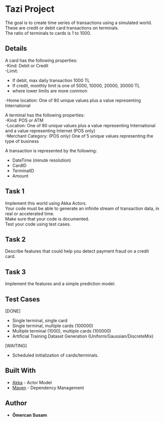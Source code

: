# Tazi Project

The goal is to create time series of transactions using a simulated world.  
These are credit or debit card transactions on terminals.  
The ratio of terminals to cards is 1 to 1000.

## Details

A card has the following properties:  
-Kind: Debit or Credit  
-Limit:
  * If debit, max daily transaction 1000 TL  
  * If credit, monthly limit is one of 5000, 10000, 20000, 30000 TL  
  * where lower limits are more common  

-Home location: One of 80 unique values plus a value representing International  

A terminal has the following properties:  
-Kind: POS or ATM  
-Location: One of 80 unique values plus a value representing International and a value representing Internet (POS only)  
-Merchant Category: (POS only) One of 5 unique values representing the type of business  

A transaction is represented by the following:  
* DateTime (minute resolution)  
* CardID  
* TerminalID
* Amount

## Task 1

Implement this world using Akka Actors.  
Your code must be able to generate an infinite stream of transaction data, in real or accelerated time.  
Make sure that your code is documented.  
Test your code using test cases.

## Task 2

Describe features that could help you detect payment fraud on a credit card.

## Task 3

Implement the features and a simple prediction model.

## Test Cases

[DONE]
* Single terminal, single card
* Single terminal, multiple cards (100000)
* Multiple terminal (1000), multiple cards (100000)
* Artificial Training Dataset Generation (Uniform/Gaussian/DiscreteMix)

[WAITING]
* Scheduled initialization of cards/terminals.

## Built With

* [Akka](https://akka.io) - Actor Model
* [Maven](https://maven.apache.org/) - Dependency Management

## Author

* **Ömercan Susam** 
